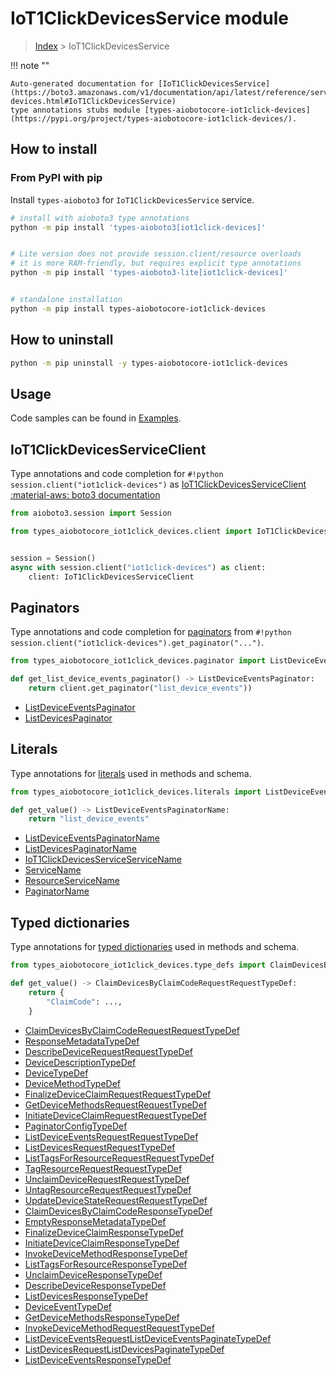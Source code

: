 # IoT1ClickDevicesService module

> [Index](../README.md) > IoT1ClickDevicesService


!!! note ""

    Auto-generated documentation for [IoT1ClickDevicesService](https://boto3.amazonaws.com/v1/documentation/api/latest/reference/services/iot1click-devices.html#IoT1ClickDevicesService)
    type annotations stubs module [types-aiobotocore-iot1click-devices](https://pypi.org/project/types-aiobotocore-iot1click-devices/).

## How to install



### From PyPI with pip

Install `types-aioboto3` for `IoT1ClickDevicesService` service.

```bash
# install with aioboto3 type annotations
python -m pip install 'types-aioboto3[iot1click-devices]'


# Lite version does not provide session.client/resource overloads
# it is more RAM-friendly, but requires explicit type annotations
python -m pip install 'types-aioboto3-lite[iot1click-devices]'


# standalone installation
python -m pip install types-aiobotocore-iot1click-devices
```



## How to uninstall

```bash
python -m pip uninstall -y types-aiobotocore-iot1click-devices
```

## Usage

Code samples can be found in [Examples](./usage.md).

## IoT1ClickDevicesServiceClient

Type annotations and code completion for  `#!python session.client("iot1click-devices")` as [IoT1ClickDevicesServiceClient](./client.md)
[:material-aws: boto3 documentation](https://boto3.amazonaws.com/v1/documentation/api/latest/reference/services/iot1click-devices.html#IoT1ClickDevicesService.Client)

```python title="Usage example"
from aioboto3.session import Session

from types_aiobotocore_iot1click_devices.client import IoT1ClickDevicesServiceClient


session = Session()
async with session.client("iot1click-devices") as client:
    client: IoT1ClickDevicesServiceClient
```


## Paginators

Type annotations and code completion for
[paginators](./paginators.md)
from `#!python session.client("iot1click-devices").get_paginator("...")`.

```python title="Usage example"
from types_aiobotocore_iot1click_devices.paginator import ListDeviceEventsPaginator

def get_list_device_events_paginator() -> ListDeviceEventsPaginator:
    return client.get_paginator("list_device_events"))
```

- [ListDeviceEventsPaginator](./paginators.md#listdeviceeventspaginator)
- [ListDevicesPaginator](./paginators.md#listdevicespaginator)








## Literals

Type annotations for [literals](./literals.md) used in methods and schema.

```python title="Usage example"
from types_aiobotocore_iot1click_devices.literals import ListDeviceEventsPaginatorName

def get_value() -> ListDeviceEventsPaginatorName:
    return "list_device_events"
```

- [ListDeviceEventsPaginatorName](./literals.md#listdeviceeventspaginatorname)
- [ListDevicesPaginatorName](./literals.md#listdevicespaginatorname)
- [IoT1ClickDevicesServiceServiceName](./literals.md#iot1clickdevicesserviceservicename)
- [ServiceName](./literals.md#servicename)
- [ResourceServiceName](./literals.md#resourceservicename)
- [PaginatorName](./literals.md#paginatorname)




## Typed dictionaries

Type annotations for [typed dictionaries](./type_defs.md) used in methods and schema.

```python title="Usage example"
from types_aiobotocore_iot1click_devices.type_defs import ClaimDevicesByClaimCodeRequestRequestTypeDef

def get_value() -> ClaimDevicesByClaimCodeRequestRequestTypeDef:
    return {
        "ClaimCode": ...,
    }
```

- [ClaimDevicesByClaimCodeRequestRequestTypeDef](./type_defs.md#claimdevicesbyclaimcoderequestrequesttypedef)
- [ResponseMetadataTypeDef](./type_defs.md#responsemetadatatypedef)
- [DescribeDeviceRequestRequestTypeDef](./type_defs.md#describedevicerequestrequesttypedef)
- [DeviceDescriptionTypeDef](./type_defs.md#devicedescriptiontypedef)
- [DeviceTypeDef](./type_defs.md#devicetypedef)
- [DeviceMethodTypeDef](./type_defs.md#devicemethodtypedef)
- [FinalizeDeviceClaimRequestRequestTypeDef](./type_defs.md#finalizedeviceclaimrequestrequesttypedef)
- [GetDeviceMethodsRequestRequestTypeDef](./type_defs.md#getdevicemethodsrequestrequesttypedef)
- [InitiateDeviceClaimRequestRequestTypeDef](./type_defs.md#initiatedeviceclaimrequestrequesttypedef)
- [PaginatorConfigTypeDef](./type_defs.md#paginatorconfigtypedef)
- [ListDeviceEventsRequestRequestTypeDef](./type_defs.md#listdeviceeventsrequestrequesttypedef)
- [ListDevicesRequestRequestTypeDef](./type_defs.md#listdevicesrequestrequesttypedef)
- [ListTagsForResourceRequestRequestTypeDef](./type_defs.md#listtagsforresourcerequestrequesttypedef)
- [TagResourceRequestRequestTypeDef](./type_defs.md#tagresourcerequestrequesttypedef)
- [UnclaimDeviceRequestRequestTypeDef](./type_defs.md#unclaimdevicerequestrequesttypedef)
- [UntagResourceRequestRequestTypeDef](./type_defs.md#untagresourcerequestrequesttypedef)
- [UpdateDeviceStateRequestRequestTypeDef](./type_defs.md#updatedevicestaterequestrequesttypedef)
- [ClaimDevicesByClaimCodeResponseTypeDef](./type_defs.md#claimdevicesbyclaimcoderesponsetypedef)
- [EmptyResponseMetadataTypeDef](./type_defs.md#emptyresponsemetadatatypedef)
- [FinalizeDeviceClaimResponseTypeDef](./type_defs.md#finalizedeviceclaimresponsetypedef)
- [InitiateDeviceClaimResponseTypeDef](./type_defs.md#initiatedeviceclaimresponsetypedef)
- [InvokeDeviceMethodResponseTypeDef](./type_defs.md#invokedevicemethodresponsetypedef)
- [ListTagsForResourceResponseTypeDef](./type_defs.md#listtagsforresourceresponsetypedef)
- [UnclaimDeviceResponseTypeDef](./type_defs.md#unclaimdeviceresponsetypedef)
- [DescribeDeviceResponseTypeDef](./type_defs.md#describedeviceresponsetypedef)
- [ListDevicesResponseTypeDef](./type_defs.md#listdevicesresponsetypedef)
- [DeviceEventTypeDef](./type_defs.md#deviceeventtypedef)
- [GetDeviceMethodsResponseTypeDef](./type_defs.md#getdevicemethodsresponsetypedef)
- [InvokeDeviceMethodRequestRequestTypeDef](./type_defs.md#invokedevicemethodrequestrequesttypedef)
- [ListDeviceEventsRequestListDeviceEventsPaginateTypeDef](./type_defs.md#listdeviceeventsrequestlistdeviceeventspaginatetypedef)
- [ListDevicesRequestListDevicesPaginateTypeDef](./type_defs.md#listdevicesrequestlistdevicespaginatetypedef)
- [ListDeviceEventsResponseTypeDef](./type_defs.md#listdeviceeventsresponsetypedef)

